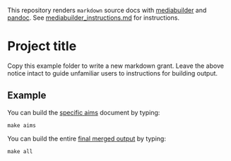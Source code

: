 This repository renders `markdown` source docs with
[mediabuilder](https://github.com/nsheff/mediabuilder) and
[pandoc](https://pandoc.org/). See
[mediabuilder_instructions.md](/mediabuilder_instructions.md) for instructions.

# Project title

Copy this example folder to write a new markdown grant. Leave the above notice
intact to guide unfamiliar users to instructions for building output.

## Example

You can build the [specific aims](/src/specific_aims.md) document by typing:

```
make aims
```

You can build the entire [final merged output](/output/merged.pdf) by typing:

```
make all
```

